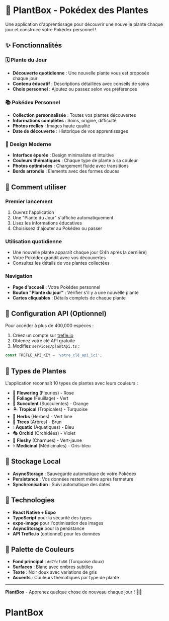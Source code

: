 # 🌱 PlantBox - Pokédex des Plantes

Une application d'apprentissage pour découvrir une nouvelle plante chaque jour et construire votre Pokédex personnel !

## ✨ Fonctionnalités

### 🗓️ Plante du Jour
- **Découverte quotidienne** : Une nouvelle plante vous est proposée chaque jour
- **Contenu éducatif** : Descriptions détaillées avec conseils de soins
- **Choix personnel** : Ajoutez ou passez selon vos préférences

### 📚 Pokédex Personnel
- **Collection personnalisée** : Toutes vos plantes découvertes
- **Informations complètes** : Soins, origine, difficulté
- **Photos réelles** : Images haute qualité
- **Date de découverte** : Historique de vos apprentissages

### 🎨 Design Moderne
- **Interface épurée** : Design minimaliste et intuitive
- **Couleurs thématiques** : Chaque type de plante a sa couleur
- **Photos optimisées** : Chargement fluide avec transitions
- **Bords arrondis** : Elements avec des formes douces

## 📱 Comment utiliser

### Premier lancement
1. Ouvrez l'application
2. Une "Plante du Jour" s'affiche automatiquement
3. Lisez les informations éducatives
4. Choisissez d'ajouter au Pokédex ou passer

### Utilisation quotidienne
- Une nouvelle plante apparaît chaque jour (24h après la dernière)
- Votre Pokédex grandit avec vos découvertes
- Consultez les détails de vos plantes collectées

### Navigation
- **Page d'accueil** : Votre Pokédex personnel
- **Bouton "Plante du jour"** : Vérifier s'il y a une nouvelle plante
- **Cartes cliquables** : Détails complets de chaque plante

## 🔧 Configuration API (Optionnel)

Pour accéder à plus de 400,000 espèces :

1. Créez un compte sur [trefle.io](https://trefle.io/)
2. Obtenez votre clé API gratuite
3. Modifiez `services/plantApi.ts` :
```typescript
const TREFLE_API_KEY = 'votre_clé_api_ici';
```

## 🎯 Types de Plantes

L'application reconnaît 10 types de plantes avec leurs couleurs :

- 🌸 **Flowering** (Fleuries) - Rose
- 🌿 **Foliage** (Feuillage) - Vert
- 🌵 **Succulent** (Succulentes) - Orange
- 🏝️ **Tropical** (Tropicales) - Turquoise
- 🌱 **Herbs** (Herbes) - Vert lime
- 🌳 **Trees** (Arbres) - Brun
- 💧 **Aquatic** (Aquatiques) - Bleu
- 🎭 **Orchid** (Orchidées) - Violet
- 🌾 **Fleshy** (Charnues) - Vert-jaune
- ⚕️ **Medicinal** (Médicinales) - Gris-bleu

## 📱 Stockage Local

- **AsyncStorage** : Sauvegarde automatique de votre Pokédex
- **Persistance** : Vos données restent même après fermeture
- **Synchronisation** : Suivi automatique des dates

## 🚀 Technologies

- **React Native + Expo**
- **TypeScript** pour la sécurité des types
- **expo-image** pour l'optimisation des images
- **AsyncStorage** pour la persistance
- **API Trefle.io** (optionnel) pour les données

## 🎨 Palette de Couleurs

- **Fond principal** : `#d7fcfa86` (Turquoise doux)
- **Surfaces** : Blanc avec ombres subtiles
- **Texte** : Noir doux avec variations de gris
- **Accents** : Couleurs thématiques par type de plante

---

**PlantBox** - Apprenez quelque chose de nouveau chaque jour ! 🌱✨
# PlantBox
